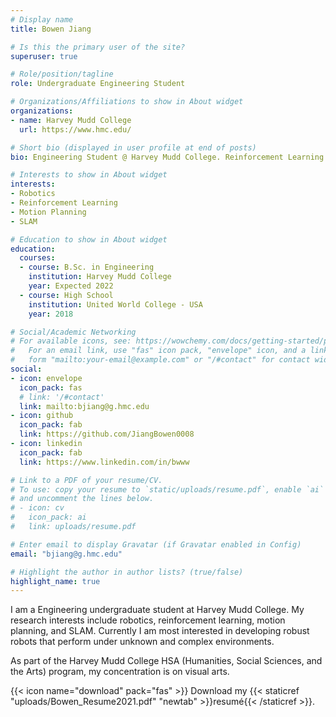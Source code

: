 ```yaml
---
# Display name
title: Bowen Jiang

# Is this the primary user of the site?
superuser: true

# Role/position/tagline
role: Undergraduate Engineering Student

# Organizations/Affiliations to show in About widget
organizations:
- name: Harvey Mudd College
  url: https://www.hmc.edu/

# Short bio (displayed in user profile at end of posts)
bio: Engineering Student @ Harvey Mudd College. Reinforcement Learning. Robotics. Motion Planning.

# Interests to show in About widget
interests:
- Robotics
- Reinforcement Learning
- Motion Planning
- SLAM

# Education to show in About widget
education:
  courses:
  - course: B.Sc. in Engineering
    institution: Harvey Mudd College
    year: Expected 2022
  - course: High School
    institution: United World College - USA
    year: 2018

# Social/Academic Networking
# For available icons, see: https://wowchemy.com/docs/getting-started/page-builder/#icons
#   For an email link, use "fas" icon pack, "envelope" icon, and a link in the
#   form "mailto:your-email@example.com" or "/#contact" for contact widget.
social:
- icon: envelope
  icon_pack: fas
  # link: '/#contact'
  link: mailto:bjiang@g.hmc.edu
- icon: github
  icon_pack: fab
  link: https://github.com/JiangBowen0008
- icon: linkedin
  icon_pack: fab
  link: https://www.linkedin.com/in/bwww

# Link to a PDF of your resume/CV.
# To use: copy your resume to `static/uploads/resume.pdf`, enable `ai` icons in `params.toml`, 
# and uncomment the lines below.
# - icon: cv
#   icon_pack: ai
#   link: uploads/resume.pdf

# Enter email to display Gravatar (if Gravatar enabled in Config)
email: "bjiang@g.hmc.edu"

# Highlight the author in author lists? (true/false)
highlight_name: true
---
```


I am a Engineering undergraduate student at Harvey Mudd College. My research interests include robotics, reinforcement learning, motion planning, and SLAM. Currently I am most interested in developing robust robots that perform under unknown and complex environments.

As part of the Harvey Mudd College HSA (Humanities, Social Sciences, and the Arts) program, my concentration is on visual arts.

{{< icon name="download" pack="fas" >}} Download my {{< staticref "uploads/Bowen_Resume2021.pdf" "newtab" >}}resumé{{< /staticref >}}.
